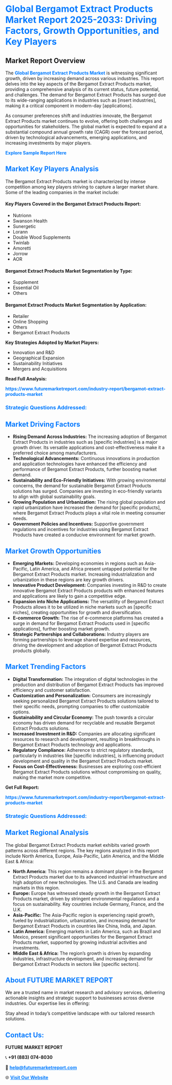 <h1 style="color: #007BFF;">Global Bergamot Extract Products Market Report 2025-2033: Driving Factors, Growth Opportunities, and Key Players</h1>

<section id="overview">
<h2>Market Report Overview</h2>
<p>The <a href="https://www.futuremarketreport.com/industry-report/bergamot-extract-products-market" style="color: #007BFF; text-decoration: none;"><strong>Global Bergamot Extract Products Market</strong></a> is witnessing significant growth, driven by increasing demand across various industries. This report delves into the key aspects of the Bergamot Extract Products market, providing a comprehensive analysis of its current status, future potential, and challenges. The demand for Bergamot Extract Products has surged due to its wide-ranging applications in industries such as [insert industries], making it a critical component in modern-day [applications].</p>
<p>As consumer preferences shift and industries innovate, the Bergamot Extract Products market continues to evolve, offering both challenges and opportunities for stakeholders. The global market is expected to expand at a substantial compound annual growth rate (CAGR) over the forecast period, driven by technological advancements, emerging applications, and increasing investments by major players.</p>
</section>

<section id="overview">
<p><a href="https://www.futuremarketreport.com/request-sample/reportId=126904" style="color: #007BFF; text-decoration: none;"><strong>Explore Sample Report Here</strong></a></p>
</section>

<section id="key-players">
<h2 style="color: #007BFF;">Market Key Players Analysis</h2>
<p>The Bergamot Extract Products market is characterized by intense competition among key players striving to capture a larger market share. Some of the leading companies in the market include:</p>
<h4>Key Players Covered in the Bergamot Extract Products Report:</h4>
<ul><li>Nutrionn</li><li>Swanson Health</li><li>Sunergetic</li><li>Lorann</li><li>Double Wood Supplements</li><li>Twinlab</li><li>Amoretti</li><li>Jorrow</li><li>AOR</li></ul>
<h4>Bergamot Extract Products Market Segmentation by Type:</h4>
<ul><li>Supplement</li><li>Essential Oil</li><li>Others</li></ul>

<h4>Bergamot Extract Products Market Segmentation by Application:</h4>
<ul><li>Retailer</li><li>Online Shopping</li><li>Others</li><li>Bergamot Extract Products</li></ul>
<p><strong>Key Strategies Adopted by Market Players:</strong></p>
<ul>
<li>Innovation and R&D</li>
<li>Geographical Expansion</li>
<li>Sustainability Initiatives</li>
<li>Mergers and Acquisitions</li>
</ul>
</section>

<section>
<p><strong>Read Full Analysis: </strong></p><a href="https://www.futuremarketreport.com/industry-report/bergamot-extract-products-market" style="color: #007BFF; text-decoration: none;"><strong>https://www.futuremarketreport.com/industry-report/bergamot-extract-products-market</strong></a>
<h3 style="color: #007BFF;">Strategic Questions Addressed:</h3>
</section>

<section id="driving-factors">
<h2 style="color: #007BFF;">Market Driving Factors</h2>
<ul>
<li><strong>Rising Demand Across Industries:</strong> The increasing adoption of Bergamot Extract Products in industries such as [specific industries] is a major growth driver. Its versatile applications and cost-effectiveness make it a preferred choice among manufacturers.</li>
<li><strong>Technological Advancements:</strong> Continuous innovations in production and application technologies have enhanced the efficiency and performance of Bergamot Extract Products, further boosting market demand.</li>
<li><strong>Sustainability and Eco-Friendly Initiatives:</strong> With growing environmental concerns, the demand for sustainable Bergamot Extract Products solutions has surged. Companies are investing in eco-friendly variants to align with global sustainability goals.</li>
<li><strong>Growing Population and Urbanization:</strong> The rising global population and rapid urbanization have increased the demand for [specific products], where Bergamot Extract Products plays a vital role in meeting consumer needs.</li>
<li><strong>Government Policies and Incentives:</strong> Supportive government regulations and incentives for industries using Bergamot Extract Products have created a conducive environment for market growth.</li>
</ul>
</section>

<section id="growth-opportunities">
<h2 style="color: #007BFF;">Market Growth Opportunities</h2>
<ul>
<li><strong>Emerging Markets:</strong> Developing economies in regions such as Asia-Pacific, Latin America, and Africa present untapped potential for the Bergamot Extract Products market. Increasing industrialization and urbanization in these regions are key growth drivers.</li>
<li><strong>Innovative Product Development:</strong> Companies investing in R&D to create innovative Bergamot Extract Products products with enhanced features and applications are likely to gain a competitive edge.</li>
<li><strong>Expansion into Niche Applications:</strong> The versatility of Bergamot Extract Products allows it to be utilized in niche markets such as [specific niches], creating opportunities for growth and diversification.</li>
<li><strong>E-commerce Growth:</strong> The rise of e-commerce platforms has created a surge in demand for Bergamot Extract Products used in [specific applications], further boosting market growth.</li>
<li><strong>Strategic Partnerships and Collaborations:</strong> Industry players are forming partnerships to leverage shared expertise and resources, driving the development and adoption of Bergamot Extract Products products globally.</li>
</ul>
</section>

<section id="trending-factors">
<h2 style="color: #007BFF;">Market Trending Factors</h2>
<ul>
<li><strong>Digital Transformation:</strong> The integration of digital technologies in the production and distribution of Bergamot Extract Products has improved efficiency and customer satisfaction.</li>
<li><strong>Customization and Personalization:</strong> Consumers are increasingly seeking personalized Bergamot Extract Products solutions tailored to their specific needs, prompting companies to offer customizable options.</li>
<li><strong>Sustainability and Circular Economy:</strong> The push towards a circular economy has driven demand for recyclable and reusable Bergamot Extract Products solutions.</li>
<li><strong>Increased Investment in R&D:</strong> Companies are allocating significant resources to research and development, resulting in breakthroughs in Bergamot Extract Products technology and applications.</li>
<li><strong>Regulatory Compliance:</strong> Adherence to strict regulatory standards, particularly in industries like [specific industries], is influencing product development and quality in the Bergamot Extract Products market.</li>
<li><strong>Focus on Cost-Effectiveness:</strong> Businesses are exploring cost-efficient Bergamot Extract Products solutions without compromising on quality, making the market more competitive.</li>
</ul>
</section>

<section>
<p><strong>Get Full Report: </strong></p><a href="https://www.futuremarketreport.com/industry-report/bergamot-extract-products-market" style="color: #007BFF; text-decoration: none;"><strong>https://www.futuremarketreport.com/industry-report/bergamot-extract-products-market</strong></a>
<h3 style="color: #007BFF;">Strategic Questions Addressed:</h3>
</section>


<section id="regional-analysis">
<h2 style="color: #007BFF;">Market Regional Analysis</h2>
<p>The global Bergamot Extract Products market exhibits varied growth patterns across different regions. The key regions analyzed in this report include North America, Europe, Asia-Pacific, Latin America, and the Middle East & Africa:</p>
<ul>
<li><strong>North America:</strong> This region remains a dominant player in the Bergamot Extract Products market due to its advanced industrial infrastructure and high adoption of new technologies. The U.S. and Canada are leading markets in this region.</li>
<li><strong>Europe:</strong> Europe has witnessed steady growth in the Bergamot Extract Products market, driven by stringent environmental regulations and a focus on sustainability. Key countries include Germany, France, and the U.K.</li>
<li><strong>Asia-Pacific:</strong> The Asia-Pacific region is experiencing rapid growth, fueled by industrialization, urbanization, and increasing demand for Bergamot Extract Products in countries like China, India, and Japan.</li>
<li><strong>Latin America:</strong> Emerging markets in Latin America, such as Brazil and Mexico, present significant opportunities for the Bergamot Extract Products market, supported by growing industrial activities and investments.</li>
<li><strong>Middle East & Africa:</strong> The region’s growth is driven by expanding industries, infrastructure development, and increasing demand for Bergamot Extract Products in sectors like [specific sectors].</li>
</ul>
</section>

<footer>
<h2 style="color: #007BFF;">About FUTURE MARKET REPORT</h2>
<p>We are a trusted name in market research and advisory services, delivering actionable insights and strategic support to businesses across diverse industries. Our expertise lies in offering:</p>

<p>Stay ahead in today’s competitive landscape with our tailored research solutions.</p>

<h2 style="color: #007BFF;">Contact Us:</h2>
<p><strong>FUTURE MARKET REPORT</strong></p>
<p>📞 <strong>+91 (883) 074-8030</strong></p>
<p>📧 <strong><a href="mailto:help@futuremarketreport.com" style="color: #007BFF;">help@futuremarketreport.com</a></strong></p>
<p>🌐 <strong><a href="https://www.futuremarketreport.com/" style="color: #007BFF;">Visit Our Website</a></strong></p>
</footer>